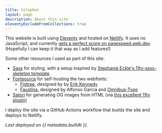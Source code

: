 ```yaml
---
title: Colophon
layout: page
description: About this site
eleventyExcludeFromCollections: true
---
```


This website is built using [Eleventy](https://11ty.dev) and hosted on
[Netlify](https://netlify.com). It uses no JavaScript, and currently
[gets a perfect score on pagespeed.web.dev](https://pagespeed.web.dev/analysis/http-tylermercer-net/qf9qmvfmyi?form_factor=mobile).
(Hopefully I can keep it that way as I add features!)

Some other resources I used as part of this site:

* [Sass](https://sass-lang.com/) for styling, with a setup inspired by
  [Stephanie Eckle's 11ty-sass-skeleton template](https://github.com/5t3ph/11ty-sass-skeleton).
* [Fontsource](https://fontsource.org) for self-hosting the two webfonts:
  * [Figtree](https://www.erikdkennedy.com/projects/figtree.html), designed by
    by [Erik Kennedy](https://www.erikdkennedy.com/)
  * [Faustina](https://www.omnibus-type.com/fonts/faustina/), designed by
    Alfonso Garcia and [Omnibus-Type](https://www.omnibus-type.com/)
* [Satori](https://github.com/vercel/satori) for generating OG images from HTML
  (via
  [this excellent 11ty plugin](https://www.npmjs.com/package/eleventy-plugin-og-image))

I deploy the site via a GitHub Actions workflow that builds the site and deploys
to Netlify.

_Last deployed on {{ metadata.builtAt }}._
